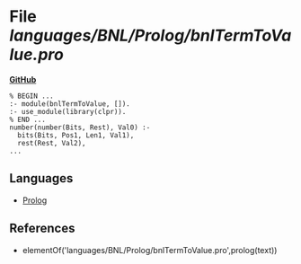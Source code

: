 # File _languages/BNL/Prolog/bnlTermToValue.pro_
**[GitHub](https://github.com/softlang/yas/blob/master/languages/BNL/Prolog/bnlTermToValue.pro)**
```
% BEGIN ...
:- module(bnlTermToValue, []).
:- use_module(library(clpr)).
% END ...
number(number(Bits, Rest), Val0) :-
  bits(Bits, Pos1, Len1, Val1),
  rest(Rest, Val2),
...
```

## Languages
* [Prolog](../languages/Prolog.md)

## References
* elementOf('languages/BNL/Prolog/bnlTermToValue.pro',prolog(text))
